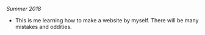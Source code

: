 *Summer 2018*
- This is me learning how to make a website by myself. There will be many mistakes and oddities. 
